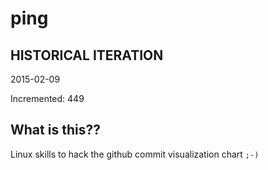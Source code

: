 # ping

## HISTORICAL ITERATION
2015-02-09

Incremented: 449

## What is this?? 
Linux skills to hack the github commit visualization chart `;-)`
